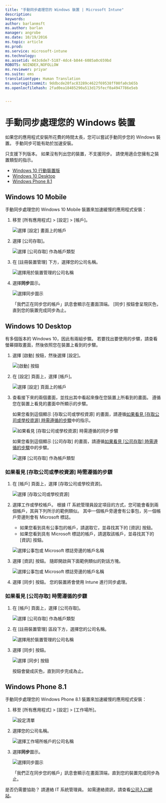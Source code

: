 ```yaml
---
title: "手動同步處理您的 Windows 裝置 | Microsoft Intune"
description: 
keywords: 
author: barlanmsft
ms.author: barlan
manager: angrobe
ms.date: 10/19/2016
ms.topic: article
ms.prod: 
ms.service: microsoft-intune
ms.technology: 
ms.assetid: 443c6de7-5187-4dc4-b844-6085a0c659bd
ROBOTS: NOINDEX,NOFOLLOW
ms.reviewer: priyar
ms.suite: ems
translationtype: Human Translation
ms.sourcegitcommit: 9ddbcde20fac83289c4622f69538ff00fa0cb65b
ms.openlocfilehash: 2fad0ea18485290a513d175fecf0a4947786e5eb


---
```



# <a name="sync-your-windows-device-manually"></a>手動同步處理您的 Windows 裝置
如果您的應用程式安裝所花費的時間太長，您可以嘗試手動同步您的 Windows 裝置。 手動同步可能有助於加速安裝。

只支援下列版本。 如果沒有列出您的裝置，不支援同步。 請使用適合您擁有之裝置類型的指示。

* [Windows 10 行動裝置版](#windows-10-mobile)
* [Windows 10 Desktop](#windows-10-desktop)
* [Windows Phone 8.1](#windows-phone-8-1)


## <a name="windows-10-mobile"></a>Windows 10 Mobile
手動同步處理您的 Windows 10 Mobile 裝置來加速緩慢的應用程式安裝：

1. 移至 [所有應用程式] > [設定] > [帳戶]。

    ![選擇 [設定] 畫面上的帳戶](./media/win10m-sync-1-settings-accounts.png)

2. 選擇 [公司存取]。

    ![選擇 [公司存取] 作為帳戶類型](./media/win10m-sync-2-work-access.png)

3. 在 [註冊裝置管理] 下方，選擇您的公司名稱。

    ![選擇用於裝置管理的公司名稱](./media/win10m-sync-3-tap-comp-name.png)

4. 選擇**同步**圖示。

    ![選擇同步圖示](./media/win10m-sync-4-tap-sync.png)

    「我們正在同步您的帳戶」訊息會顯示在畫面頂端。 [同步] 按鈕會呈現灰色，直到您的裝置完成同步為止。

## <a name="windows-10-desktop"></a>Windows 10 Desktop
有多個版本的 Windows 10，因此有兩組步驟。 若要找出要使用的步驟，請查看螢幕擷取畫面，然後依照您在裝置上看到的步驟。 

1. 選擇 [啟動] 按鈕，然後選擇 [設定]。

    ![[啟動] 按鈕](./media/win10pc-sync-1-start-button.png)

2. 在 [設定] 頁面上，選擇 [帳戶]。

    ![選擇 [設定] 頁面上的帳戶](./media/win10pc-sync-2-settings-accounts.png)

3. 查看接下來的兩個畫面，並找出其中看起來像在您裝置上所看到的畫面。 遵循您在裝置上看見的畫面中所顯示的步驟。

    如果您看到這個顯示 [存取公司或學校資源] 的畫面，請遵循[如果看見 [存取公司或學校資源] 時需遵循的步驟](#steps-to-follow-if-you-see-access-work-or-school)中的指示。

    ![如果看見 [存取公司或學校資源] 時需遵循的同步步驟](./media/w10-enroll-rs1-connect-to-work-or-school.png)

    如果您看到這個顯示 [公司存取] 的畫面，請遵循[如果看見 [公司存取] 時需遵循的步驟](#steps-to-follow-if-you-see-your-account)中的步驟。

    ![選擇 [公司存取] 作為帳戶類型](./media/win10pc-sync-3-work-access.png) 

### <a name="steps-to-follow-if-you-see-access-work-or-school"></a>如果看見 [存取公司或學校資源] 時需遵循的步驟

1. 在 [帳戶] 頁面上，選擇 [存取公司或學校資源]。

    ![選擇 [存取公司或學校資源]](./media/w10-enroll-rs1-connect-to-work-or-school.png)

2. 選擇工作或學校帳戶。 根據 IT 系統管理員設定項目的方式，您可能會看到兩個帳戶，其與下列所示的範例類似。 其中一個帳戶旁邊會有公事包，另一個帳戶旁邊則會有 Microsoft 標誌。 

    - 如果您看到具有公事包的帳戶，請選取它，並尋找其下的 [資訊] 按鈕。 
    - 如果您看到具有 Microsoft 標誌的帳戶，請選取該帳戶，並尋找其下的 [資訊] 按鈕。

    ![選擇公事包或 Microsoft 標誌旁邊的帳戶名稱](./media/win10pc-rs1-sync-info-button.png)

3. 選擇 [資訊] 按鈕。 隨即開啟與下面範例類似的對話方塊。

    ![選擇公事包或 Microsoft 標誌旁邊的帳戶名稱](./media/win10pc-rs1-sync-button.png)

4. 選擇 [同步] 按鈕。 您的裝置將會使用 Intune 進行同步處理。

### <a name="steps-to-follow-if-you-see-work-access"></a>如果看見 [公司存取] 時需遵循的步驟
    
1. 在 [帳戶] 頁面上，選擇 [公司存取]。

    ![選擇 [公司存取] 作為帳戶類型](./media/win10pc-sync-3-work-access.png)

2. 在 [註冊裝置管理] 區段下方，選擇您的公司名稱。

    ![選擇用於裝置管理的公司名稱](./media/win10pc-sync-4-tap-com-name.png)

3. 選擇 [同步] 按鈕。

    ![選擇 [同步] 按鈕](./media/win10pc-sync-5-tap-sync.png)

   按鈕會變成灰色，直到同步完成為止。

## <a name="windows-phone-81"></a>Windows Phone 8.1
手動同步處理您的 Windows Phone 8.1 裝置來加速緩慢的應用程式安裝：

1. 移至 [所有應用程式] > [設定] > [工作場所]。

    ![設定清單](./media/wp81-1-sync-settings-workplace.png)

2. 選擇您的公司名稱。

    ![選擇工作場所帳戶的公司名稱](./media/wp81-2-sync-tap-compname.png)

3. 選擇**同步**圖示。

    ![選擇同步圖示](./media/wp81-3-sync-tap-sync-button.png)

   「我們正在同步您的帳戶」訊息會顯示在畫面頂端，直到您的裝置完成同步為止。

是否仍需要協助？ 請連絡 IT 系統管理員。 如需連絡資訊，請查看[公司入口網站](http://portal.manage.microsoft.com)。



<!--HONumber=Nov16_HO1-->



